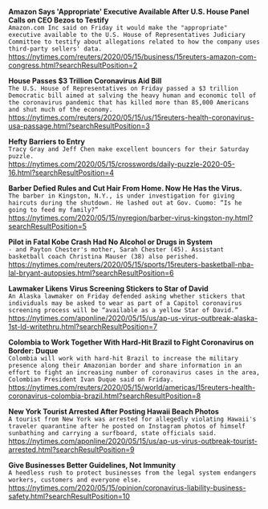 **Amazon Says 'Appropriate' Executive Available After U.S. House Panel Calls on CEO Bezos to Testify**\
`Amazon.com Inc said on Friday it would make the "appropriate" executive available to the U.S. House of Representatives Judiciary Committee to testify about allegations related to how the company uses third-party sellers' data.`\
https://nytimes.com/reuters/2020/05/15/business/15reuters-amazon-com-congress.html?searchResultPosition=2

**House Passes $3 Trillion Coronavirus Aid Bill**\
`The U.S. House of Representatives on Friday passed a $3 trillion Democratic bill aimed at salving the heavy human and economic toll of the coronavirus pandemic that has killed more than 85,000 Americans and shut much of the economy.`\
https://nytimes.com/reuters/2020/05/15/us/15reuters-health-coronavirus-usa-passage.html?searchResultPosition=3

**Hefty Barriers to Entry**\
`Tracy Gray and Jeff Chen make excellent bouncers for their Saturday puzzle.`\
https://nytimes.com/2020/05/15/crosswords/daily-puzzle-2020-05-16.html?searchResultPosition=4

**Barber Defied Rules and Cut Hair From Home. Now He Has the Virus.**\
`The barber in Kingston, N.Y., is under investigation for giving haircuts during the shutdown. He lashed out at Gov. Cuomo: “Is he going to feed my family?”`\
https://nytimes.com/2020/05/15/nyregion/barber-virus-kingston-ny.html?searchResultPosition=5

**Pilot in Fatal Kobe Crash Had No Alcohol or Drugs in System**\
`- and Payton Chester's mother, Sarah Chester (45). Assistant basketball coach Christina Mauser (38) also perished.`\
https://nytimes.com/reuters/2020/05/15/sports/15reuters-basketball-nba-lal-bryant-autopsies.html?searchResultPosition=6

**Lawmaker Likens Virus Screening Stickers to Star of David**\
`An Alaska lawmaker on Friday defended asking whether stickers that individuals may be asked to wear as part of a Capitol coronavirus screening process will be “available as a yellow Star of David.” `\
https://nytimes.com/aponline/2020/05/15/us/ap-us-virus-outbreak-alaska-1st-ld-writethru.html?searchResultPosition=7

**Colombia to Work Together With Hard-Hit Brazil to Fight Coronavirus on Border: Duque**\
`Colombia will work with hard-hit Brazil to increase the military presence along their Amazonian border and share information in an effort to fight an increasing number of coronavirus cases in the area, Colombian President Ivan Duque said on Friday.`\
https://nytimes.com/reuters/2020/05/15/world/americas/15reuters-health-coronavirus-colombia-brazil.html?searchResultPosition=8

**New York Tourist Arrested After Posting Hawaii Beach Photos**\
`A tourist from New York was arrested for allegedly violating Hawaii's traveler quarantine after he posted on Instagram photos of himself sunbathing and carrying a surfboard, state officials said. `\
https://nytimes.com/aponline/2020/05/15/us/ap-us-virus-outbreak-tourist-arrested.html?searchResultPosition=9

**Give Businesses Better Guidelines, Not Immunity**\
`A heedless rush to protect businesses from the legal system endangers workers, customers and everyone else.`\
https://nytimes.com/2020/05/15/opinion/coronavirus-liability-business-safety.html?searchResultPosition=10


